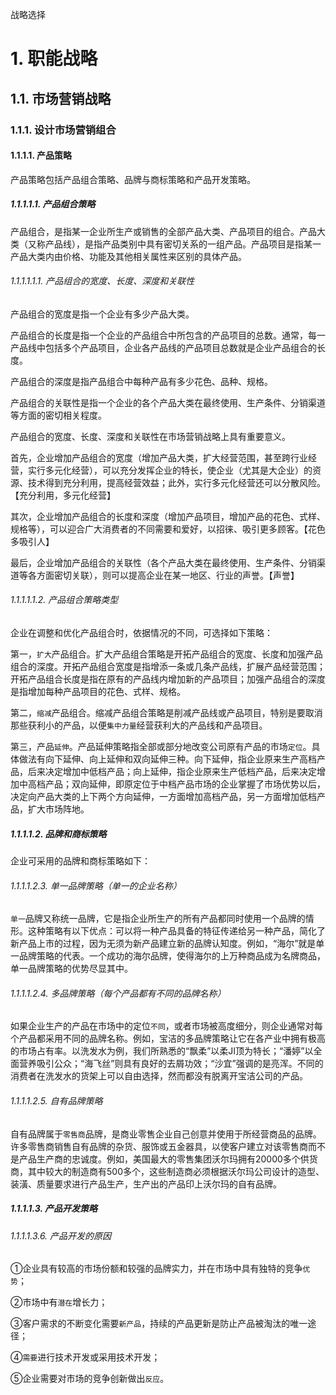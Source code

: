 战略选择

# 1. 职能战略

## 1.1. 市场营销战略

### 1.1.1. 设计市场营销组合

#### 1.1.1.1. 产品策略

产品策略包括产品组合策略、品牌与商标策略和产品开发策略。

##### 1.1.1.1.1. 产品组合策略

产品组合，是指某一企业所生产或销售的全部产品大类、产品项目的组合。产品大类（又称产品线），是指产品类别中具有密切关系的一组产品。产品项目是指某一产品大类内由价格、功能及其他相关属性来区别的具体产品。

###### 1.1.1.1.1.1. 产品组合的宽度、长度、深度和关联性

产品组合的宽度是指一个企业有多少产品大类。

产品组合的长度是指一个企业的产品组合中所包含的产品项目的总数。通常，每一产品线中包括多个产品项目，企业各产品线的产品项目总数就是企业产品组合的长度。

产品组合的深度是指产品组合中每种产品有多少花色、品种、规格。

产品组合的关联性是指一个企业的各个产品大类在最终使用、生产条件、分销渠道等方面的密切相关程度。

产品组合的宽度、长度、深度和关联性在市场营销战略上具有重要意义。

首先，企业增加产品组合的宽度（增加产品大类，扩大经营范围，甚至跨行业经营，实行多元化经营），可以充分发挥企业的特长，使企业（尤其是大企业）的资源、技术得到充分利用，提高经营效益；此外，实行多元化经营还可以分散风险。【充分利用，多元化经营】

其次，企业增加产品组合的长度和深度（增加产品项目，增加产品的花色、式样、规格等），可以迎合广大消费者的不同需要和爱好，以招徕、吸引更多顾客。【花色多吸引人】

最后，企业增加产品组合的关联性（各个产品大类在最终使用、生产条件、分销渠道等各方面密切关联），则可以提高企业在某一地区、行业的声誉。【声誉】

###### 1.1.1.1.1.2. 产品组合策略类型

企业在调整和优化产品组合时，依据情况的不同，可选择如下策略：

第一，`扩大`产品组合。扩大产品组合策略是开拓产品组合的宽度、长度和加强产品组合的深度。开拓产品组合宽度是指增添一条或几条产品线，扩展产品经营范围；开拓产品组合长度是指在原有的产品线内增加新的产品项目；加强产品组合的深度是指增加每种产品项目的花色、式样、规格。

第二，`缩减`产品组合。缩减产品组合策略是削减产品线或产品项目，特别是要取消那些获利小的产品，以便`集中力量`经营获利大的产品线和产品项目。

第三，产品`延伸`。产品延伸策略指全部或部分地改变公司原有产品的市场`定位`。具体做法有向下延伸、向上延伸和双向延伸三种。向下延伸，指企业原来生产高档产品，后来决定增加中低档产品；向上延伸，指企业原来生产低档产品，后来决定增加中高档产品；双向延伸，即原定位于中档产品市场的企业掌握了市场优势以后，决定向产品大类的上下两个方向延伸，一方面增加高档产品，另一方面增加低档产品，扩大市场阵地。

##### 1.1.1.1.2. 品牌和商标策略

企业可采用的品牌和商标策略如下：

###### 1.1.1.1.2.3. 单一品牌策略（单一的企业名称）

`单一`品牌又称统一品牌，它是指企业所生产的所有产品都同时使用一个品牌的情形。这种策略有以下优点：可以将一种产品具备的特征传递给另一种产品，简化了新产品上市的过程，因为无须为新产品建立新的品牌认知度。例如，“海尔”就是单一品牌策略的代表。一个成功的海尔品牌，使得海尔的上万种商品成为名牌商品，单一品牌策略的优势尽显其中。

###### 1.1.1.1.2.4. 多品牌策略（每个产品都有不同的品牌名称）

如果企业生产的产品在市场中的定位`不同`，或者市场被高度细分，则企业通常对每个产品都采用不同的品牌名称。例如，宝洁的多品牌策略让它在各产业中拥有极高的市场占有率。以洗发水为例，我们所熟悉的“飘柔”以柔JI顶为特长；“潘婷”以全面营养吸引公众；“海飞丝”则具有良好的去屑功效；“沙宜”强调的是亮浑。不同的消费者在洗发水的货架上可以自由选择，然而都没有脱离开宝洁公司的产品。

###### 1.1.1.1.2.5. 自有品牌策略

自有品牌属于`零售商`品牌，是商业零售企业自己创意并使用于所经营商品的品牌。许多零售商销售自有品牌的杂货、服饰或五金器具，以使客户建立对该零售商而不是产品生产商的忠诚度。例如，美国最大的零售集团沃尔玛拥有20000多个供货商，其中较大的制造商有500多个，这些制造商必须根据沃尔玛公司设计的造型、装潢、质量要求进行产品生产，生产出的产品印上沃尔玛的自有品牌。

##### 1.1.1.1.3. 产品开发策略

###### 1.1.1.1.3.6. 产品开发的原因

①企业具有较高的市场份额和较强的品牌实力，并在市场中具有独特的竞争`优势`；

②市场中有`潜在`增长力；

③客户需求的不断变化需要`新产品`，持续的产品更新是防止产品被淘汰的唯一途径；

④`需要`进行技术开发或采用技术开发；

⑤企业需要对市场的竞争创新做出`反应`。
